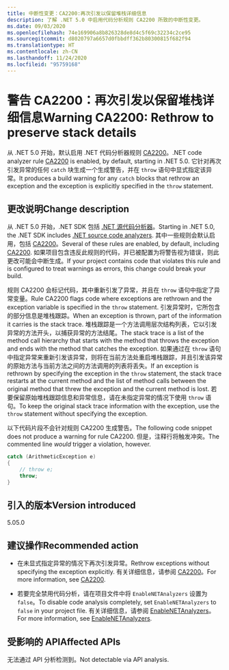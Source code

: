 ```yaml
---
title: 中断性变更：CA2200:再次引发以保留堆栈详细信息
description: 了解 .NET 5.0 中启用代码分析规则 CA2200 所致的中断性变更。
ms.date: 09/03/2020
ms.openlocfilehash: 74e169906a8b826328de8d4c5f69c32234c2ce95
ms.sourcegitcommit: d8020797a6657d0fbbdff362b80300815f682f94
ms.translationtype: HT
ms.contentlocale: zh-CN
ms.lasthandoff: 11/24/2020
ms.locfileid: "95759168"
---
```

# <a name="warning-ca2200-rethrow-to-preserve-stack-details"></a><span data-ttu-id="51a87-103">警告 CA2200：再次引发以保留堆栈详细信息</span><span class="sxs-lookup"><span data-stu-id="51a87-103">Warning CA2200: Rethrow to preserve stack details</span></span>

<span data-ttu-id="51a87-104">从 .NET 5.0 开始，默认启用 .NET 代码分析器规则 [CA2200](/visualstudio/code-quality/ca2200)。</span><span class="sxs-lookup"><span data-stu-id="51a87-104">.NET code analyzer rule [CA2200](/visualstudio/code-quality/ca2200) is enabled, by default, starting in .NET 5.0.</span></span> <span data-ttu-id="51a87-105">它针对再次引发异常的任何 `catch` 块生成一个生成警告，并在 `throw` 语句中显式指定该异常。</span><span class="sxs-lookup"><span data-stu-id="51a87-105">It produces a build warning for any `catch` blocks that rethrow an exception and the exception is explicitly specified in the `throw` statement.</span></span>

## <a name="change-description"></a><span data-ttu-id="51a87-106">更改说明</span><span class="sxs-lookup"><span data-stu-id="51a87-106">Change description</span></span>

<span data-ttu-id="51a87-107">从 .NET 5.0 开始，.NET SDK 包括 [.NET 源代码分析器](../../../../fundamentals/code-analysis/overview.md)。</span><span class="sxs-lookup"><span data-stu-id="51a87-107">Starting in .NET 5.0, the .NET SDK includes [.NET source code analyzers](../../../../fundamentals/code-analysis/overview.md).</span></span> <span data-ttu-id="51a87-108">其中一些规则会默认启用，包括 [CA2200](/visualstudio/code-quality/ca2200)。</span><span class="sxs-lookup"><span data-stu-id="51a87-108">Several of these rules are enabled, by default, including [CA2200](/visualstudio/code-quality/ca2200).</span></span> <span data-ttu-id="51a87-109">如果项目包含违反此规则的代码，并已被配置为将警告视为错误，则此更改可能会中断生成。</span><span class="sxs-lookup"><span data-stu-id="51a87-109">If your project contains code that violates this rule and is configured to treat warnings as errors, this change could break your build.</span></span>

<span data-ttu-id="51a87-110">规则 CA2200 会标记代码，其中重新引发了异常，并且在 `throw` 语句中指定了异常变量。</span><span class="sxs-lookup"><span data-stu-id="51a87-110">Rule CA2200 flags code where exceptions are rethrown and the exception variable is specified in the `throw` statement.</span></span> <span data-ttu-id="51a87-111">引发异常时，它所包含的部分信息是堆栈跟踪。</span><span class="sxs-lookup"><span data-stu-id="51a87-111">When an exception is thrown, part of the information it carries is the stack trace.</span></span> <span data-ttu-id="51a87-112">堆栈跟踪是一个方法调用层次结构列表，它以引发异常的方法开头，以捕获异常的方法结尾。</span><span class="sxs-lookup"><span data-stu-id="51a87-112">The stack trace is a list of the method call hierarchy that starts with the method that throws the exception and ends with the method that catches the exception.</span></span> <span data-ttu-id="51a87-113">如果通过在 `throw` 语句中指定异常来重新引发该异常，则将在当前方法处重启堆栈跟踪，并且引发该异常的原始方法与当前方法之间的方法调用的列表将丢失。</span><span class="sxs-lookup"><span data-stu-id="51a87-113">If an exception is rethrown by specifying the exception in the `throw` statement, the stack trace restarts at the current method and the list of method calls between the original method that threw the exception and the current method is lost.</span></span> <span data-ttu-id="51a87-114">若要保留原始堆栈跟踪信息和异常信息，请在未指定异常的情况下使用 `throw` 语句。</span><span class="sxs-lookup"><span data-stu-id="51a87-114">To keep the original stack trace information with the exception, use the `throw` statement without specifying the exception.</span></span>

<span data-ttu-id="51a87-115">以下代码片段不会针对规则 CA2200 生成警告。</span><span class="sxs-lookup"><span data-stu-id="51a87-115">The following code snippet does not produce a warning for rule CA2200.</span></span> <span data-ttu-id="51a87-116">但是，注释行将触发冲突。</span><span class="sxs-lookup"><span data-stu-id="51a87-116">The commented line *would* trigger a violation, however.</span></span>

```csharp
catch (ArithmeticException e)
{
    // throw e;
    throw;
}
```

## <a name="version-introduced"></a><span data-ttu-id="51a87-117">引入的版本</span><span class="sxs-lookup"><span data-stu-id="51a87-117">Version introduced</span></span>

<span data-ttu-id="51a87-118">5.0</span><span class="sxs-lookup"><span data-stu-id="51a87-118">5.0</span></span>

## <a name="recommended-action"></a><span data-ttu-id="51a87-119">建议操作</span><span class="sxs-lookup"><span data-stu-id="51a87-119">Recommended action</span></span>

- <span data-ttu-id="51a87-120">在未显式指定异常的情况下再次引发异常。</span><span class="sxs-lookup"><span data-stu-id="51a87-120">Rethrow exceptions without specifying the exception explicitly.</span></span> <span data-ttu-id="51a87-121">有关详细信息，请参阅 [CA2200](/visualstudio/code-quality/ca2200)。</span><span class="sxs-lookup"><span data-stu-id="51a87-121">For more information, see [CA2200](/visualstudio/code-quality/ca2200).</span></span>

- <span data-ttu-id="51a87-122">若要完全禁用代码分析，请在项目文件中将 `EnableNETAnalyzers` 设置为 `false`。</span><span class="sxs-lookup"><span data-stu-id="51a87-122">To disable code analysis completely, set `EnableNETAnalyzers` to `false` in your project file.</span></span> <span data-ttu-id="51a87-123">有关详细信息，请参阅 [EnableNETAnalyzers](../../../project-sdk/msbuild-props.md#enablenetanalyzers)。</span><span class="sxs-lookup"><span data-stu-id="51a87-123">For more information, see [EnableNETAnalyzers](../../../project-sdk/msbuild-props.md#enablenetanalyzers).</span></span>

## <a name="affected-apis"></a><span data-ttu-id="51a87-124">受影响的 API</span><span class="sxs-lookup"><span data-stu-id="51a87-124">Affected APIs</span></span>

<span data-ttu-id="51a87-125">无法通过 API 分析检测到。</span><span class="sxs-lookup"><span data-stu-id="51a87-125">Not detectable via API analysis.</span></span>

<!--

### Affected APIs

Not detectable via API analysis.

### Category

Code analysis

-->
